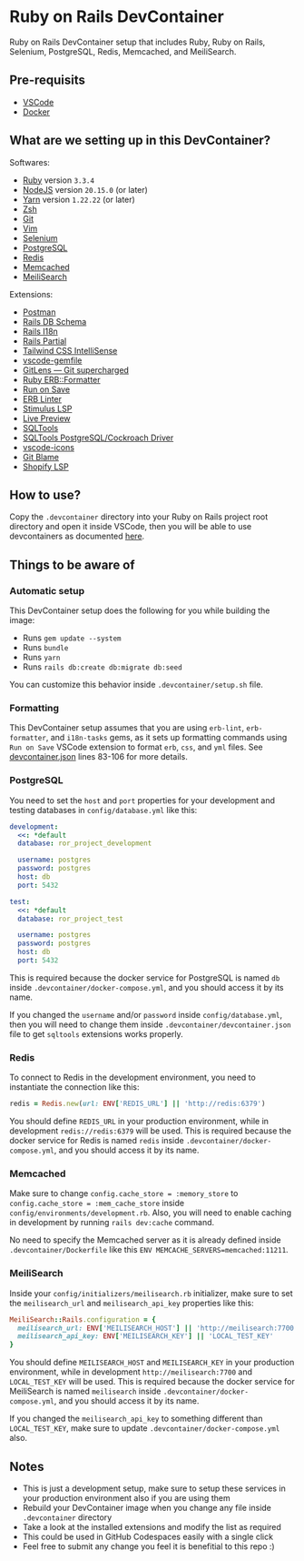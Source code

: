 # Ruby on Rails DevContainer
Ruby on Rails DevContainer setup that includes Ruby, Ruby on Rails, Selenium, PostgreSQL, Redis, Memcached, and MeiliSearch.

## Pre-requisits

- [VSCode](https://code.visualstudio.com)
- [Docker](https://www.docker.com)

## What are we setting up in this DevContainer?

Softwares:
- [Ruby](https://www.ruby-lang.org) version `3.3.4`
- [NodeJS](https://nodejs.org) version `20.15.0` (or later)
- [Yarn](https://yarnpkg.com) version `1.22.22` (or later)
- [Zsh](https://www.zsh.org)
- [Git](https://git-scm.com)
- [Vim](https://www.vim.org)
- [Selenium](https://www.selenium.dev)
- [PostgreSQL](https://www.postgresql.org)
- [Redis](https://redis.io)
- [Memcached](https://memcached.org)
- [MeiliSearch](https://www.meilisearch.com)

Extensions:
- [Postman](https://marketplace.visualstudio.com/items?itemName=Postman.postman-for-vscode)
- [Rails DB Schema](https://marketplace.visualstudio.com/items?itemName=aki77.rails-db-schema)
- [Rails I18n](https://marketplace.visualstudio.com/items?itemName=aki77.rails-i18n)
- [Rails Partial](https://marketplace.visualstudio.com/items?itemName=aki77.rails-partial)
- [Tailwind CSS IntelliSense](https://marketplace.visualstudio.com/items?itemName=bradlc.vscode-tailwindcss)
- [vscode-gemfile](https://marketplace.visualstudio.com/items?itemName=bung87.vscode-gemfile)
- [GitLens — Git supercharged](https://marketplace.visualstudio.com/items?itemName=eamodio.gitlens)
- [Ruby ERB::Formatter](https://marketplace.visualstudio.com/items?itemName=elia.erb-formatter)
- [Run on Save](https://marketplace.visualstudio.com/items?itemName=emeraldwalk.RunOnSave)
- [ERB Linter](https://marketplace.visualstudio.com/items?itemName=manuelpuyol.erb-linter)
- [Stimulus LSP](https://marketplace.visualstudio.com/items?itemName=marcoroth.stimulus-lsp)
- [Live Preview](https://marketplace.visualstudio.com/items?itemName=ms-vscode.live-server)
- [SQLTools](https://marketplace.visualstudio.com/items?itemName=mtxr.sqltools)
- [SQLTools PostgreSQL/Cockroach Driver](https://marketplace.visualstudio.com/items?itemName=mtxr.sqltools-driver-pg)
- [vscode-icons](https://marketplace.visualstudio.com/items?itemName=vscode-icons-team.vscode-icons)
- [Git Blame](https://marketplace.visualstudio.com/items?itemName=waderyan.gitblame)
- [Shopify LSP](https://marketplace.visualstudio.com/items?itemName=Shopify.ruby-lsp)

## How to use?

Copy the `.devcontainer` directory into your Ruby on Rails project root directory and open it inside VSCode, then you will be able to use devcontainers as documented [here](https://code.visualstudio.com/docs/devcontainers/tutorial).

## Things to be aware of

### Automatic setup

This DevContainer setup does the following for you while building the image:
- Runs `gem update --system`
- Runs `bundle`
- Runs `yarn`
- Runs `rails db:create db:migrate db:seed`

You can customize this behavior inside `.devcontainer/setup.sh` file.

### Formatting

This DevContainer setup assumes that you are using `erb-lint`, `erb-formatter`, and `i18n-tasks` gems, as it sets up formatting commands using `Run on Save` VSCode extension to format `erb`, `css`, and `yml` files. See [devcontainer.json](./.devcontainer/devcontainer.json) lines 83-106 for more details.

### PostgreSQL

You need to set the `host` and `port` properties for your development and testing databases in `config/database.yml` like this:

```yml
development:
  <<: *default
  database: ror_project_development

  username: postgres
  password: postgres
  host: db
  port: 5432

test:
  <<: *default
  database: ror_project_test

  username: postgres
  password: postgres
  host: db
  port: 5432
```

This is required because the docker service for PostgreSQL is named `db` inside `.devcontainer/docker-compose.yml`, and you should access it by its name.

If you changed the `username` and/or `password` inside `config/database.yml`, then you will need to change them inside `.devcontainer/devcontainer.json` file to get `sqltools` extensions works properly.

### Redis

To connect to Redis in the development environment, you need to instantiate the connection like this:

```ruby
redis = Redis.new(url: ENV['REDIS_URL'] || 'http://redis:6379')
```

You should define `REDIS_URL` in your production environment, while in development `redis://redis:6379` will be used. This is required because the docker service for Redis is named `redis` inside `.devcontainer/docker-compose.yml`, and you should access it by its name.

### Memcached

Make sure to change `config.cache_store = :memory_store` to `config.cache_store = :mem_cache_store` inside `config/environments/development.rb`. Also, you will need to enable caching in development by running `rails dev:cache` command.

No need to specify the Memcached server as it is already defined inside `.devcontainer/Dockerfile` like this `ENV MEMCACHE_SERVERS=memcached:11211`.

### MeiliSearch

Inside your `config/initializers/meilisearch.rb` initializer, make sure to set the `meilisearch_url` and `meilisearch_api_key` properties like this:

```ruby
MeiliSearch::Rails.configuration = {
  meilisearch_url: ENV['MEILISEARCH_HOST'] || 'http://meilisearch:7700',
  meilisearch_api_key: ENV['MEILISEARCH_KEY'] || 'LOCAL_TEST_KEY'
}
```

You should define `MEILISEARCH_HOST` and `MEILISEARCH_KEY` in your production environment, while in development `http://meilisearch:7700` and `LOCAL_TEST_KEY` will be used. This is required because the docker service for MeiliSearch is named `meilisearch` inside `.devcontainer/docker-compose.yml`, and you should access it by its name.

If you changed the `meilisearch_api_key` to something different than `LOCAL_TEST_KEY`, make sure to update `.devcontainer/docker-compose.yml` also.

## Notes

- This is just a development setup, make sure to setup these services in your production environment also if you are using them
- Rebuild your DevContainer image when you change any file inside `.devcontainer` directory
- Take a look at the installed extensions and modify the list as required
- This could be used in GitHub Codespaces easily with a single click
- Feel free to submit any change you feel it is benefitial to this repo :)

